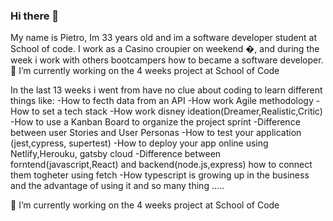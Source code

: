 ### Hi there 👋

My name is Pietro, Im 33 years old and im a software developer student at School of code.
I work as a Casino croupier on weekend �, and during the week i work with others bootcampers how to became a software developer.
 🔭 I’m currently working on the 4 weeks project at School of  Code
 
 
In the last 13 weeks i went from have no clue about coding to learn different things like:
 -How to fecth data from an API
 -How work Agile methodology
 -How to set a tech stack
 -How work disney ideation(Dreamer,Realistic,Critic)
 -How to use a Kanban Board to organize the project sprint
 -Difference between user Stories and User Personas
 -How to test your application (jest,cypress, supertest)
 -How to deploy your app online using Netlify,Herouku, gatsby cloud
 -Difference between forntend(javascript,React) and backend(node.js,express) how to connect them togheter using fetch
 -How typescript is growing up in the business and the advantage of using it and so many thing .....

 
 🔭 I’m currently working on the 4 weeks project at School of  Code
 

